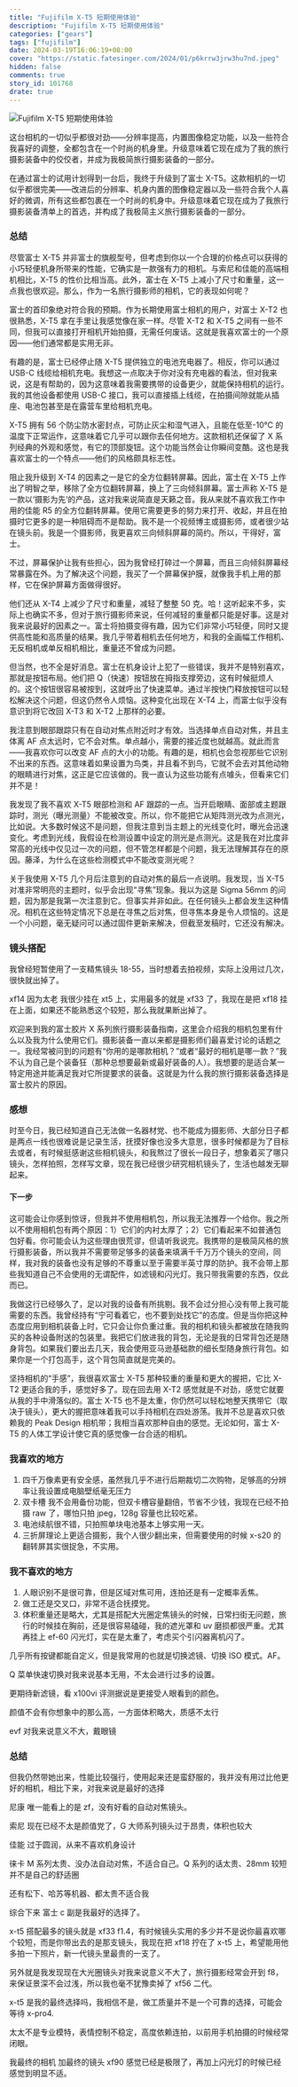 ```yaml
---
title: "Fujifilm X-T5 短期使用体验"
description: "Fujifilm X-T5 短期使用体验"
categories: ["gears"]
tags: ["fujifilm"]
date: 2024-03-19T16:06:19+08:00
cover: "https://static.fatesinger.com/2024/01/p6krrw3jrw3hu7nd.jpeg"
hidden: false
comments: true
story_id: 101768
drate: true
---
```


![Fujifilm X-T5 短期使用体验](https://static.fatesinger.com/2024/01/p6krrw3jrw3hu7nd.jpeg)

这台相机的一切似乎都很对劲——分辨率提高，内置图像稳定功能，以及一些符合我喜好的调整，全都包含在一个时尚的机身里。升级意味着它现在成为了我的旅行摄影装备中的佼佼者，并成为我极简旅行摄影装备的一部分。

在通过富士的试用计划得到一台后，我终于升级到了富士 X-T5。这款相机的一切似乎都很完美——改进后的分辨率、机身内置的图像稳定器以及一些符合我个人喜好的微调，所有这些都包裹在一个时尚的机身中。升级意味着它现在成为了我旅行摄影装备清单上的首选，并构成了我极简主义旅行摄影装备的一部分。

### 总结

尽管富士 X-T5 并非富士的旗舰型号，但考虑到你以一个合理的价格点可以获得的小巧轻便机身所带来的性能，它确实是一款强有力的相机。与索尼和佳能的高端相机相比，X-T5 的性价比相当高。此外，富士在 X-T5 上减小了尺寸和重量，这一点我也很欢迎。那么，作为一名旅行摄影师的相机，它的表现如何呢？

富士的首印象绝对符合我的预期。作为长期使用富士相机的用户，对富士 X-T2 也很熟悉，X-T5 拿在手里让我感觉像在家一样。尽管 X-T2 和 X-T5 之间有一些不同，但我可以直接打开相机开始拍摄，无需任何废话。这就是我喜欢富士的一个原因——他们通常都是实用无非。

有趣的是，富士已经停止随 X-T5 提供独立的电池充电器了。相反，你可以通过 USB-C 线缆给相机充电。我想这一点取决于你对没有充电器的看法，但对我来说，这是有帮助的，因为这意味着我需要携带的设备更少，就能保持相机的运行。我的其他设备都使用 USB-C 接口，我可以直接插上线缆，在拍摄间隙就能从插座、电池包甚至是在露营车里给相机充电。

X-T5 拥有 56 个防尘防水密封点，可防止灰尘和湿气进入，且能在低至-10℃ 的温度下正常运作，这意味着它几乎可以跟你去任何地方。这款相机还保留了 X 系列经典的外观和感觉，有它的顶部旋钮。这个功能当然会让你瞬间变酷。这也是我喜欢富士的一个特点——他们的风格颇具标志性。

阻止我升级到 X-T4 的因素之一是它的全方位翻转屏幕。因此，富士在 X-T5 上作出了明智之举，移除了全方位翻转屏幕，换上了三向倾斜屏幕。富士声称 X-T5 是一款以‘摄影为先’的产品，这对我来说简直是天籁之音。我从来就不喜欢我工作中用的佳能 R5 的全方位翻转屏幕。使用它需要更多的努力来打开、收起，并且在拍摄时它更多的是一种阻碍而不是帮助。我不是一个视频博主或摄影师，或者很少站在镜头前。我是一个摄影师，我更喜欢三向倾斜屏幕的简约。所以，干得好，富士。

不过，屏幕保护让我有些担心，因为我曾经打碎过一个屏幕，而且三向倾斜屏幕经常暴露在外。为了解决这个问题，我买了一个屏幕保护膜，就像我手机上用的那样，它在保护屏幕方面做得很好。

他们还从 X-T4 上减少了尺寸和重量，减轻了整整 50 克。哈！这听起来不多，实际上也确实不多，但对于旅行摄影师来说，任何减轻的重量都只能是好事。这是对我来说最好的因素之一。富士将拍摄变得有趣，因为它们非常小巧轻便，同时又提供高性能和高质量的结果。我几乎带着相机去任何地方，和我的全画幅工作相机、无反相机或单反相机相比，重量还不曾成为问题。

但当然，也不全是好消息。富士在机身设计上犯了一些错误，我并不是特别喜欢，那就是按钮布局。他们把 Q（快速）按钮放在拇指支撑旁边，这有时候挺烦人的。这个按钮很容易被按到，这就呼出了快速菜单。通过半按快门释放按钮可以轻松解决这个问题，但这仍然令人烦恼。这种变化出现在 X-T4 上，而富士似乎没有意识到将它改回 X-T3 和 X-T2 上那样的必要。

我注意到眼部跟踪只有在自动对焦点附近时才有效。当选择单点自动对焦，并且主体离 AF 点太远时，它不会对焦。单点越小，需要的接近度也就越高。就此而言——我喜欢你可以改变 AF 点的大小的功能。有趣的是，相机也会忽视那些它识别不出来的东西。这意味着如果设置为鸟类，并且看不到鸟，它就不会去对其他动物的眼睛进行对焦，这正是它应该做的。我一直认为这些功能有点噱头，但看来它们并不是！

我发现了我不喜欢 X-T5 眼部检测和 AF 跟踪的一点。当开启眼睛、面部或主题跟踪时，测光（曝光测量）不能被改变。所以，你不能把它从矩阵测光改为点测光，比如说。大多数时候这不是问题，但我注意到当主题上的光线变化时，曝光会迅速变化。考虑到光线，我假设在检测设置中设定的测光是点测光。这是我在对比度非常高的光线中仅见过一次的问题，但不管怎样都是个问题，我无法理解其存在的原因。藤泽，为什么在这些检测模式中不能改变测光呢？

关于我使用 X-T5 几个月后注意到的自动对焦的最后一点说明。我发现，当 X-T5 对准非常明亮的主题时，似乎会出现“寻焦”现象。我以为这是 Sigma 56mm 的问题，因为那是我第一次注意到它。但事实并非如此。在任何镜头上都会发生这种情况。相机在这些特定情况下总是在寻焦之后对焦，但寻焦本身是令人烦恼的。这是一个小问题，毫无疑问可以通过固件更新来解决，但截至发稿时，它还没有解决。

### 镜头搭配

我曾经短暂使用了一支精焦镜头 18-55，当时想着去拍视频，实际上没用过几次，很快就出掉了。

xf14 因为太老 我很少挂在 xt5 上，实用最多的就是 xf33 了，我现在是把 xf18 挂在上面，如果还不能熟悉这个较短，那么我就果断出掉了。

欢迎来到我的富士胶片 X 系列旅行摄影装备指南，这里会介绍我的相机包里有什么以及我为什么使用它们。摄影装备一直以来都是摄影师们最喜爱讨论的话题之一。我经常被问到的问题有“你用的是哪款相机？”或者“最好的相机是哪一款？”我不认为自己是个装备狂（那种总想要最新或最好装备的人）。我想要的是适合某一特定用途并能满足我对它所提要求的装备。这就是为什么我的旅行摄影装备选择是富士胶片的原因。

### 感想

时至今日，我已经知道自己无法做一名器材党、也不能成为摄影师、大部分日子都是两点一线也很难说是记录生活，抚摸好像也没多大意思，很多时候都是为了目标去或者，有时候挺感谢这些相机镜头，和我熬过了很长一段日子，想象着买了哪只镜头，怎样拍照，怎样写文章，现在我已经很少研究相机镜头了，生活也越发无聊起来。

#### 下一步

这可能会让你感到惊讶，但我并不使用相机包，所以我无法推荐一个给你。我之所以不使用相机包有两个原因：1）它们的内衬太厚了；2）它们看起来不如普通包包好看。你可能会认为这些理由很荒谬，但请听我说完。我携带的是极简风格的旅行摄影装备，所以我并不需要带足够多的装备来填满千千万万个镜头的空间，同样，我对我的装备也没有足够的不尊重以至于需要半英寸厚的防护。我不会带上那些我知道自己不会使用的无谓配件，如滤镜和闪光灯。我只带我需要的东西，仅此而已。

我做这行已经够久了，足以对我的设备有所挑剔。我不会过分担心没有带上我可能需要的东西。我曾经持有“宁可看着它，也不要到处找它”的态度。但是当你把这种态度应用到相机装备上时，它只会让你负重过重。我的相机和镜头都被放在随我购买的各种设备附送的包装里。我把它们放进我的背包，无论是我的日常背包还是随身背包。如果我们要出去几天，我会使用亚马逊基础款的细长型随身旅行背包。如果你是一个打包高手，这个背包简直就是完美的。

坚持相机的“手感”，我很喜欢富士 X-T5 那种较重的重量和更大的握把，它比 X-T2 更适合我的手，感觉好多了。现在回去用 X-T2 感觉就是不对劲，感觉它就要从我的手中滑落似的。富士 X-T5 也不是太重，你仍然可以轻松地整天携带它（取决于镜头），更大的握把意味着我可以手持相机在四处游荡。我并不总是喜欢只依赖我的 Peak Design 相机带；我相当喜欢那种自由的感觉。无论如何，富士 X-T5 的人体工学设计使它真的感觉像一台合适的相机。

### 我喜欢的地方

1. 四千万像素更有安全感，虽然我几乎不进行后期裁切二次购物，足够高的分辨率让我设置成电脑壁纸毫无压力
2. 双卡槽 我不会用备份功能，但双卡槽容量翻倍，节省不少钱，我现在已经不拍摄 raw 了，哪怕只拍 jpeg，128g 容量也比较吃紧。
3. 电池续航很不错，只拍照单块电池基本上够实用一天。
4. 三折屏理论上更适合摄影，我个人很少翻出来，但需要使用的时候 x-s20 的翻转屏其实很捉急，不实用。

### 我不喜欢的地方

1. 人眼识别不是很可靠，但是区域对焦可用，连拍还是有一定概率丢焦。
2. 做工还是交叉口，非常不适合抚摸党。
3. 体积重量还是略大，尤其是搭配大光圈定焦镜头的时候，日常扫街无问题，旅行的时候挂在胸前，还是很容易磕碰，我的遮光罩和 uv 磨损都很严重。尤其再挂上 ef-60 闪光灯，实在是太重了，考虑买个引闪器离机闪了。

几乎所有按键都能自定义，但是我常用的也就是切换滤镜、切换 ISO 模式。AF。

Q 菜单快速切换对我来说基本无用，不太会进行过多的设置。

更期待新滤镜，看 x100vi 评测据说是更接受人眼看到的颜色。

颜值不会有你想象中的那么高，一方面体积略大，质感不太行

evf 对我来说意义不大，戴眼镜

### 总结

但我仍然带她出来，性能比较强行，使用起来还是蛮舒服的，我并没有用过比他更好的相机，相比下来，对我来说是最好的选择

尼康 唯一能看上的是 zf，没有好看的自动对焦镜头。

索尼 现在已经不太是颜值党了，G 大师系列镜头过于昂贵，体积也较大

佳能 过于圆润，从来不喜欢机身设计

徕卡 M 系列太贵、没办法自动对焦，不适合自己。Q 系列的话太贵、28mm 较短并不是自己的舒适圈

还有松下、哈苏等机器、都太贵不适合我

综合下来 富士 c 副是我最好的选择了。

x-t5 搭配最多的镜头就是 xf33 f1.4，有时候镜头实用的多少并不是说你最喜欢哪个较短，而是你带出去的是那支镜头，我现在把 xf18 拧在了 x-t5 上，希望能用他多拍一下照片，新一代镜头里最贵的一支了。

另外就是我发现现在大光圈镜头对我来说意义不大了，旅行摄影经常会开到 f8，来保证景深不会过浅，所以我也毫不犹豫卖掉了 xf56 二代。

x-t5 是我的最终选择吗，我相信不是，做工质量并不是一个可靠的选择，可能会等待 x-pro4.

太太不是专业模特，表情控制不稳定，高度依赖连拍，以前用手机拍摄的时候经常闭眼。

我最终的相机 加最终的镜头 xf90 感觉已经是极限了，再加上闪光灯的时候已经感觉到明显不适。
